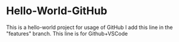 # Hello-World-GitHub
This is a hello-world project for usage of GitHub
I add this line in the "features" branch.
This line is for Github+VSCode
